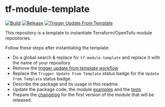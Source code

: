 # tf-module-template
[![Build](https://github.com/infrastructure-blocks/tf-module-template/actions/workflows/build.yml/badge.svg)](https://github.com/infrastructure-blocks/tf-module-template/actions/workflows/build.yml)
[![Release](https://github.com/infrastructure-blocks/tf-module-template/actions/workflows/release.yml/badge.svg)](https://github.com/infrastructure-blocks/tf-module-template/actions/workflows/release.yml)
[![Trigger Update From Template](https://github.com/infrastructure-blocks/tf-module-template/actions/workflows/trigger-update-from-template.yml/badge.svg)](https://github.com/infrastructure-blocks/tf-module-template/actions/workflows/trigger-update-from-template.yml)

This repository is a template to instantiate Terraform/OpenTofu module repositories.

Follow these steps after instantiating the template:
- Do a global search & replace for `tf-module-template` and replace it with the name of your repository
- Remove the [trigger update from template workflow](.github/workflows/trigger-update-from-template.yml)
- Replace the `Trigger Update From Template` status badge for the `Update From Template` status badge.
- Describe the package and its usage in this readme.
- Update the package code, the module [examples](./examples) and the [tests](./tests)
- Prepare the [changelog](CHANGELOG.md) for the first version of the module that will be released.
